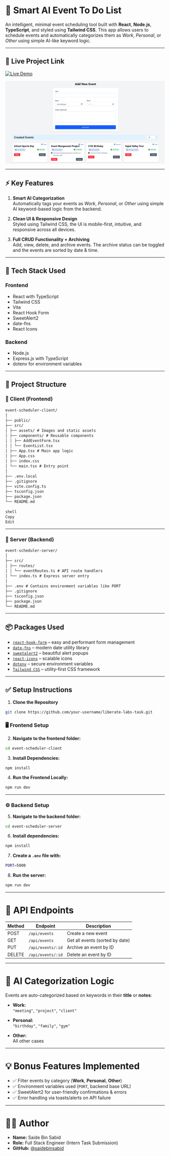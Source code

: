 # 📅 Smart AI Event To Do List

An intelligent, minimal event scheduling tool built with **React**, **Node.js**, **TypeScript**, and styled using **Tailwind CSS**. This app allows users to schedule events and automatically categorizes them as _Work_, _Personal_, or _Other_ using simple AI-like keyword logic.

---

## 🚀 Live Project Link
[![Live Demo](https://img.shields.io/badge/Live%20Demo-%20-%2300C853?style=for-the-badge&logo=appveyor)](https://event-management-liberate-lab.netlify.app/)

![Smart AI Event To Do List Banner](https://github.com/saidebinsabid/liberate-labs-task/blob/main/event-management-liberate-lab.netlify.app_.png)

---

## ⚡ Key Features

1. **Smart AI Categorization**  
   Automatically tags your events as _Work_, _Personal_, or _Other_ using simple AI keyword-based logic from the backend.

2. **Clean UI & Responsive Design**  
   Styled using Tailwind CSS, the UI is mobile-first, intuitive, and responsive across all devices.

3. **Full CRUD Functionality + Archiving**  
   Add, view, delete, and archive events. The archive status can be toggled and the events are sorted by date & time.

---

## 🧠 Tech Stack Used

### Frontend

- React with TypeScript
- Tailwind CSS
- Vite
- React Hook Form
- SweetAlert2
- date-fns
- React Icons

### Backend

- Node.js
- Express.js with TypeScript
- dotenv for environment variables

---

## 📁 Project Structure

### 🔷 Client (Frontend)

```
event-scheduler-client/
│
├── public/
├── src/
│ ├── assets/ # Images and static assets
│ ├── components/ # Reusable components
│ │ ├── AddEventForm.tsx
│ │ └── EventList.tsx
│ ├── App.tsx # Main app logic
│ ├── App.css
│ ├── index.css
│ └── main.tsx # Entry point
│
├── .env.local
├── .gitignore
├── vite.config.ts
├── tsconfig.json
├── package.json
└── README.md

shell
Copy
Edit
```
---

### 🔷 Server (Backend)
```
event-scheduler-server/
│
├── src/
│ ├── routes/
│ │ └── eventRoutes.ts # API route handlers
│ └── index.ts # Express server entry
│
├── .env # Contains environment variables like PORT
├── .gitignore
├── tsconfig.json
├── package.json
└── README.md
```


---

## 📦 Packages Used

- [`react-hook-form`](https://react-hook-form.com/) – easy and performant form management
- [`date-fns`](https://date-fns.org/) – modern date utility library
- [`sweetalert2`](https://sweetalert2.github.io/) – beautiful alert popups
- [`react-icons`](https://react-icons.github.io/react-icons/) – scalable icons
- [`dotenv`](https://www.npmjs.com/package/dotenv) – secure environment variables
- [`Tailwind CSS`](https://tailwindcss.com/) – utility-first CSS framework

---

## ✅ Setup Instructions

1. **Clone the Repository**

```bash
git clone https://github.com/your-username/liberate-labs-task.git
```

### 🖥 Frontend Setup

2. **Navigate to the frontend folder:**

```bash
cd event-scheduler-client
```

3. **Install Dependencies:**
```bash
npm install
```
4. **Run the Frontend Locally:**
```bash
npm run dev
```
---

### ⚙ Backend Setup
5. **Navigate to the backend folder:**
```bash
cd event-scheduler-server
```
6. **Install dependencies:**
```bash
npm install
```
7. **Create a `.env` file with:**
```bash
PORT=5000
```
8. **Run the server:**
```bash
npm run dev
```
---
# 📡 API Endpoints

| Method | Endpoint           | Description               |
|--------|--------------------|---------------------------|
| POST   | `/api/events`      | Create a new event         |
| GET    | `/api/events`      | Get all events (sorted by date) |
| PUT    | `/api/events/:id`  | Archive an event by ID     |
| DELETE | `/api/events/:id`  | Delete an event by ID      |

---

# 🧠 AI Categorization Logic

Events are auto-categorized based on keywords in their **title** or **notes**:

- **Work:**  
  `"meeting"`, `"project"`, `"client"`

- **Personal:**  
  `"birthday"`, `"family"`, `"gym"`

- **Other:**  
  All other cases

---

# 💡 Bonus Features Implemented

- ✅ Filter events by category (**Work**, **Personal**, **Other**)  
- ✅ Environment variables used (`PORT`, backend base URL)  
- ✅ SweetAlert2 for user-friendly confirmations & errors  
- ✅ Error handling via toasts/alerts on API failure  

---

# 👨‍💻 Author

- **Name:** Saide Bin Sabid  
- **Role:** Full Stack Engineer (Intern Task Submission)  
- **GitHub:** [@saidebinsabid](https://github.com/saidebinsabid)

